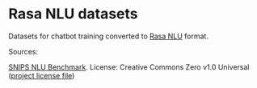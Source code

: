Rasa NLU datasets
=================

Datasets for chatbot training converted to [Rasa NLU](https://github.com/RasaHQ/rasa_nlu) format.

Sources:

[SNIPS NLU Benchmark](https://github.com/snipsco/nlu-benchmark). License: Creative Commons Zero v1.0 Universal ([project license file](https://github.com/snipsco/nlu-benchmark/blob/master/LICENSE))
